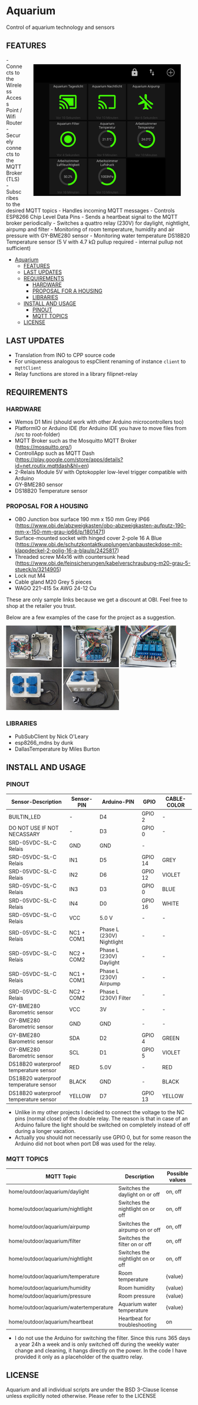 # Aquarium

Control of aquarium technology and sensors

## FEATURES
<img src="images/mqtt-dash-example.jpg" alt="Telegram notification example" width="400" align="right" hspace="30" vspace="20"/>
- Connects to the Wireless Access Point / Wifi Router
- Securely connects to the MQTT Broker (TLS)
- Subscribes to the desired MQTT topics
- Handles incoming MQTT messages
- Controls ESP8266 Chip Level Data Pins
- Sends a heartbeat signal to the MQTT broker periodically
- Switches a quattro relay (230V) for daylight, nightlight, airpump and filter
- Monitoring of room temperature, humidity and air pressure with GY-BME280 sensor
- Monitoring water temperature DS18B20 Temperature sensor (5 V with 4.7 kΩ pullup required - internal pullup not sufficient)

<!-- TOC -->

- [Aquarium](#aquarium)
    - [FEATURES](#features)
    - [LAST UPDATES](#last-updates)
    - [REQUIREMENTS](#requirements)
        - [HARDWARE](#hardware)
        - [PROPOSAL FOR A HOUSING](#proposal-for-a-housing)
        - [LIBRARIES](#libraries)
    - [INSTALL AND USAGE](#install-and-usage)
        - [PINOUT](#pinout)
        - [MQTT TOPICS](#mqtt-topics)
    - [LICENSE](#license)

<!-- /TOC -->

## LAST UPDATES

- Translation from INO to CPP source code
- For uniqueness analogous to espClient renaming of instance ```client``` to ```mqttClient```
- Relay functions are stored in a library filipnet-relay

## REQUIREMENTS

### HARDWARE

- Wemos D1 Mini (should work with other Arduino microcontrollers too)
- PlatformIO or Arduino IDE (for Arduino IDE you have to move files from /src to root-folder)
- MQTT Broker such as the Mosquitto MQTT Broker (https://mosquitto.org/)
- ControllApp such as MQTT Dash (https://play.google.com/store/apps/details?id=net.routix.mqttdash&hl=en)
- 2-Relais Module 5V with Optokoppler low-level trigger compatible with Arduino
- GY-BME280 sensor
- DS18B20 Temperature sensor

### PROPOSAL FOR A HOUSING 

- OBO Junction box surface 190 mm x 150 mm Grey IP66 (https://www.obi.de/abzweigkasten/obo-abzweigkasten-aufputz-190-mm-x-150-mm-grau-ip66/p/1801471)
- Surface-mounted socket with hinged cover 2-pole 16 A Blue (https://www.obi.de/schutzkontaktkupplungen/anbausteckdose-mit-klappdeckel-2-polig-16-a-blau/p/2425817)
- Threaded screw M4x16 with countersunk head (https://www.obi.de/feinsicherungen/kabelverschraubung-m20-grau-5-stueck/p/3214905)
- Lock nut M4
- Cable gland M20 Grey 5 pieces
- WAGO 221-415 5x AWG 24-12 Cu

These are only sample links because we get a discount at OBI. Feel free to shop at the retailer you trust.

Below are a few examples of the case for the project as a suggestion.

<img src="images/junction-box-1.jpg" width="30%"></img> <img src="images/junction-box-2.jpg" width="30%"></img> <img src="images/junction-box-3.jpg" width="30%"></img> <img src="images/junction-box-4.jpg" width="30%"></img> <img src="images/junction-box-5.jpg" width="30%"></img>  

### LIBRARIES

- PubSubClient by Nick O'Leary
- esp8266_mdns by dunk
- DallasTemperature by Miles Burton

## INSTALL AND USAGE

### PINOUT

| Sensor-Description | Sensor-PIN | Arduino-PIN | GPIO | CABLE-COLOR |
| --- | --- | --- | --- | --- |
| BUILTIN_LED | - | D4 | GPIO 2 | - |
| DO NOT USE IF NOT NECASSARY | - | D3 | GPIO 0 | - |
| SRD-05VDC-SL-C Relais	| GND | GND | - | 
| SRD-05VDC-SL-C Relais	| IN1 | D5 | GPIO 14 | GREY |
| SRD-05VDC-SL-C Relais	| IN2 | D6 | GPIO 12 | VIOLET |
| SRD-05VDC-SL-C Relais	| IN3 | D3 | GPIO 0 | BLUE |
| SRD-05VDC-SL-C Relais	| IN4 | D0 | GPIO 16 | WHITE |
| SRD-05VDC-SL-C Relais	| VCC | 5.0 V |	- | - |
| SRD-05VDC-SL-C Relais	| NC1 + COM1 | Phase L (230V) Nightlight | - | - |
| SRD-05VDC-SL-C Relais	| NC2 + COM2 | Phase L (230V) Daylight | - | - |
| SRD-05VDC-SL-C Relais	| NC1 + COM1 | Phase L (230V) Airpump | - | - |
| SRD-05VDC-SL-C Relais	| NC2 + COM2 | Phase L (230V) Filter | - | - |
| GY-BME280 Barometric sensor | VCC | 3V | - | - |
| GY-BME280 Barometric sensor | GND | GND | - | - |
| GY-BME280 Barometric sensor | SDA | D2 | GPIO 4 | GREEN |
| GY-BME280 Barometric sensor | SCL | D1 | GPIO 5 | VIOLET |
| DS18B20 waterproof temperature sensor | RED | 5.0V | - | RED |
| DS18B20 waterproof temperature sensor | BLACK | GND | - | BLACK |
| DS18B20 waterproof temperature sensor | YELLOW | D7 | GPIO 13 | YELLOW |

* Unlike in my other projects I decided to connect the voltage to the NC pins (normal close) of the double relay. The reason is that in case of an Arduino failure the light should be switched on completely instead of off during a longer vacation.
* Actually you should not necessarily use GPIO 0, but for some reason the Arduino did not boot when port D8 was used for the relay.

### MQTT TOPICS

| MQTT Topic | Description | Possible values |
| --- | --- | --- |
| home/outdoor/aquarium/daylight | Switches the daylight on or off | on, off |
| home/outdoor/aquarium/nightlight | Switches the nightlight on or off | on, off |
| home/outdoor/aquarium/airpump | Switches the airpump on or off | on, off |
| home/outdoor/aquarium/filter | Switches the filter on or off | on, off |
| home/outdoor/aquarium/nightlight | Switches the nightlight on or off | on, off |
| home/outdoor/aquarium/temperature | Room temperature | {value} |
| home/outdoor/aquarium/humidity | Room humidity | {value} |
| home/outdoor/aquarium/pressure | Room pressure | {value} |
| home/outdoor/aquarium/watertemperature | Aquarium water temperature | {value} |
| home/outdoor/aquarium/heartbeat | Heartbeat for troubleshooting | on |

* I do not use the Arduino for switching the filter. Since this runs 365 days a year 24h a week and is only switched off during the weekly water change and cleaning, it hangs directly on the power. In the code I have provided it only as a placeholder of the quattro relay.

## LICENSE

Aquarium and all individual scripts are under the BSD 3-Clause license unless explicitly noted otherwise. Please refer to the LICENSE